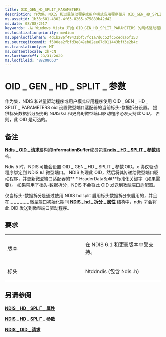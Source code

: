 ```yaml
---
title: OID_GEN_HD_SPLIT_PARAMETERS
description: 作为集，NDIS 和过量驱动程序或用户模式应用程序使用 OID_GEN_HD_SPLIT_PARAMETERS OID 设置微型端口适配器的当前标头-数据拆分设置。
ms.assetid: 1b33c601-4302-4f63-8265-b75889b42d42
ms.date: 08/08/2017
keywords: -从 Windows Vista 开始 OID_GEN_HD_SPLIT_PARAMETERS 的网络驱动程序
ms.localizationpriority: medium
ms.openlocfilehash: 4d1b286f49431bfc7fc1a7d6c52fc5cedea6f153
ms.sourcegitcommit: f500ea2fbfd3e849eb82ee67d011443bff3e2b4c
ms.translationtype: MT
ms.contentlocale: zh-CN
ms.lasthandoff: 08/31/2020
ms.locfileid: "89208653"
---
```

# <a name="oid_gen_hd_split_parameters"></a>OID \_ GEN \_ HD \_ SPLIT \_ 参数


作为集，NDIS 和过量驱动程序或用户模式应用程序使用 OID \_ GEN \_ HD \_ SPLIT \_ PARAMETERS oid 设置微型端口适配器的当前标头-数据拆分设置。 提供标头数据拆分服务的 NDIS 6.1 和更高的微型端口驱动程序必须支持此 OID。 否则，此 OID 是可选的。

<a name="remarks"></a>备注
-------

[**Ndis \_ OID \_ 请求**](/windows-hardware/drivers/ddi/ndis/ns-ndis-_ndis_oid_request)结构的**InformationBuffer**成员包含[**ndis \_ HD \_ SPLIT \_ 参数**](/windows-hardware/drivers/ddi/ntddndis/ns-ntddndis-_ndis_hd_split_parameters)结构。

Ndis 5 时，NDIS 可能会设置 OID \_ GEN \_ HD \_ SPLIT \_ 参数 OID。*x* 协议驱动程序绑定到 NDIS 6.1 微型端口。 NDIS 处理此 OID，然后将其传递给微型端口驱动程序，并更新微型端口适配器的** \* HeaderDataSplit**标准化关键字（如果需要）。 如果禁用了标头-数据拆分，NDIS 不会将此 OID 发送到微型端口适配器。

仅当标头-数据拆分是通过使用 NDIS hd split 启用标头数据拆分来启用的，并且在 \_ \_ \_ \_ \_ \_ 微型端口初始化期间 [**NDIS \_ hd \_ 拆分 \_ 属性**](/windows-hardware/drivers/ddi/ndis/ns-ndis-_ndis_hd_split_attributes) 结构中，ndis 才会将此 OID 发送到微型端口驱动程序。

<a name="requirements"></a>要求
------------

<table>
<colgroup>
<col width="50%" />
<col width="50%" />
</colgroup>
<tbody>
<tr class="odd">
<td><p>版本</p></td>
<td><p>在 NDIS 6.1 和更高版本中受支持。</p></td>
</tr>
<tr class="even">
<td><p>标头</p></td>
<td>Ntddndis (包含 Ndis .h) </td>
</tr>
</tbody>
</table>

## <a name="see-also"></a>另请参阅


[**NDIS \_ HD \_ SPLIT \_ 属性**](/windows-hardware/drivers/ddi/ndis/ns-ndis-_ndis_hd_split_attributes)

[**NDIS \_ HD \_ SPLIT \_ 参数**](/windows-hardware/drivers/ddi/ntddndis/ns-ntddndis-_ndis_hd_split_parameters)

[**NDIS \_ OID \_ 请求**](/windows-hardware/drivers/ddi/ndis/ns-ndis-_ndis_oid_request)

 

